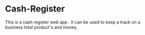 # Cash-Register
This is a cash register web app . It can be used to keep a track on a business total product's and money.
